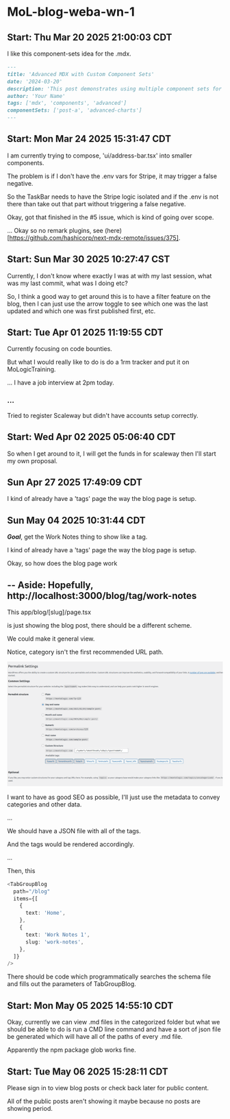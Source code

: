 # MoL-blog-weba-wn-1

## Start: Thu Mar 20 2025 21:00:03 CDT

I like this component-sets idea for the .mdx.

```md
---
title: 'Advanced MDX with Custom Component Sets'
date: '2024-03-20'
description: 'This post demonstrates using multiple component sets for rich content'
author: 'Your Name'
tags: ['mdx', 'components', 'advanced']
componentSets: ['post-a', 'advanced-charts']
---
```

## Start: Mon Mar 24 2025 15:31:47 CDT

I am currently trying to compose, 'ui/address-bar.tsx' into smaller components.

The problem is if I don't have the .env vars for Stripe, it may trigger a false negative.

So the TaskBar needs to have the Stripe logic isolated and if the .env is not there than take out that part without triggering a false negative.

Okay, got that finished in the #5 issue, which is kind of going over scope.

... Okay so no remark plugins, see (here)[https://github.com/hashicorp/next-mdx-remote/issues/375].

## Start: Sun Mar 30 2025 10:27:47 CST

Currently, I don't know where exactly I was at with my last session, what was my last commit, what was I doing etc?

So, I think a good way to get around this is to have a filter feature on the blog, then I can just use the arrow toggle to see which one was the last updated and which one was first published first, etc.

## Start: Tue Apr 01 2025 11:19:55 CDT

Currently focusing on code bounties.

But what I would really like to do is do a 1rm tracker and put it on MoLogicTraining.

... I have a job interview at 2pm today.

### ...

Tried to register Scaleway but didn't have accounts setup correctly.

## Start: Wed Apr 02 2025 05:06:40 CDT

So when I get around to it, I will get the funds in for scaleway then I'll start my own proposal.

## Sun Apr 27 2025 17:49:09 CDT

I kind of already have a 'tags' page the way the blog page is setup.

## Sun May 04 2025 10:31:44 CDT

**_Goal_**, get the Work Notes thing to show like a tag.

I kind of already have a 'tags' page the way the blog page is setup.

Okay, so how does the blog page work

--
Aside:
Hopefully,
http://localhost:3000/blog/tag/work-notes
--

This
app/blog/[slug]/page.tsx

is just showing the blog post, there should be a different scheme.

We could make it general view.

Notice, category isn't the first recommended URL path.

![WordPress photo](media/image.png)

I want to have as good SEO as possible, I'll just use the metadata to convey categories and other data.

...

We should have a JSON file with all of the tags.

And the tags would be rendered accordingly.

...

Then,
this

```ts
<TabGroupBlog
  path="/blog"
  items={[
    {
      text: 'Home',
    },
    {
      text: 'Work Notes 1',
      slug: 'work-notes',
    },
  ]}
/>
```

There should be code which programmatically searches the schema file and fills out the parameters of TabGroupBlog.

## Start: Mon May 05 2025 14:55:10 CDT

Okay, currently we can view .md files in the categorized folder but what we should be able to do is run a CMD line command and have a sort of json file be generated which will have all of the paths of every .md file. 

Apparently the npm package glob works fine. 

## Start: Tue May 06 2025 15:28:11 CDT

Please sign in to view blog posts or check back later for public content.


All of the public posts aren't showing it maybe because no posts are showing period.


